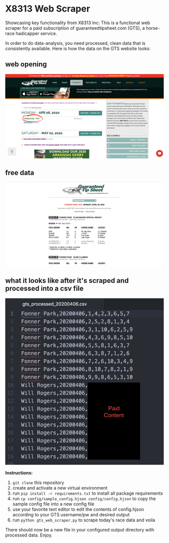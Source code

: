 # X8313 Web Scraper
Showcasing key functionality from X8313 Inc: This is a functional web scraper for a paid subscription of guaranteedtipsheet.com (GTS), a horse-race hadicapper service. 

In order to do data-analysis, you need processed, clean data that is consistently available. Here is how the data on the GTS website looks:

## web opening
![](pics/gts_web_opening.png)

## free data
![](pics/gts_web_data.png)

## what it looks like after it's scraped and processed into a csv file
![](pics/gts_processed_data.png)

**Instructions:**
1. `git clone` this repository
1. create and activate a new virtual environment
1. run `pip install -r requirements.txt` to install all package requirements
1. run `cp config/sample_config.hjson config/config.hjson` to copy the sample config file into a new config file 
1. use your favorite text editor to edit the contents of config.hjson according to your GTS username/pw and desired output
1. run `python gts_web_scraper.py` to scrape today's race data and voila

There should now be a new file in your configured output directory with processed data. Enjoy.
